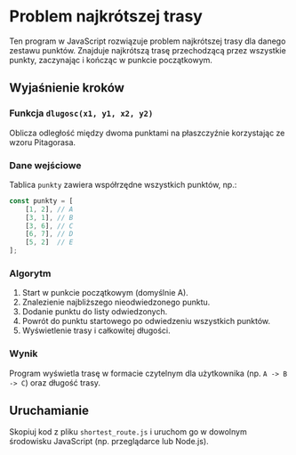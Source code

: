
# Problem najkrótszej trasy

Ten program w JavaScript rozwiązuje problem najkrótszej trasy dla danego zestawu punktów. 
Znajduje najkrótszą trasę przechodzącą przez wszystkie punkty, zaczynając i kończąc w punkcie początkowym.

## Wyjaśnienie kroków

### Funkcja `dlugosc(x1, y1, x2, y2)`
Oblicza odległość między dwoma punktami na płaszczyźnie korzystając ze wzoru Pitagorasa.

### Dane wejściowe
Tablica `punkty` zawiera współrzędne wszystkich punktów, np.:
```javascript
const punkty = [
    [1, 2], // A
    [3, 1], // B
    [3, 6], // C
    [6, 7], // D
    [5, 2]  // E
];
```

### Algorytm
1. Start w punkcie początkowym (domyślnie A).
2. Znalezienie najbliższego nieodwiedzonego punktu.
3. Dodanie punktu do listy odwiedzonych.
4. Powrót do punktu startowego po odwiedzeniu wszystkich punktów.
5. Wyświetlenie trasy i całkowitej długości.

### Wynik
Program wyświetla trasę w formacie czytelnym dla użytkownika (np. `A -> B -> C`) oraz długość trasy.

## Uruchamianie
Skopiuj kod z pliku `shortest_route.js` i uruchom go w dowolnym środowisku JavaScript (np. przeglądarce lub Node.js).

